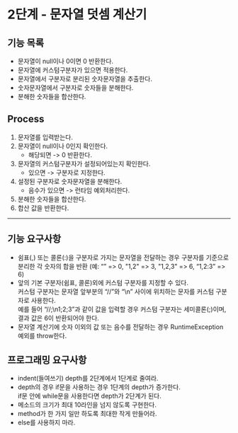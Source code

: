 # 2단계 - 문자열 덧셈 계산기
## 기능 목록
* 문자열이 null이나 0이면 0 반환한다.
* 문자열에 커스텀구분자가 있으면 적용한다.
* 문자열에서 구분자로 분리된 숫자문자열을 추출한다.
* 숫자문자열에서 구분자로 숫자들을 분해한다.
* 분해한 숫자들을 합산한다.

## Process
1. 문자열를 입력받는다.
2. 문자열이 null이나 0인지 확인한다.
    * 해당되면 -> 0 반환한다.
3. 문자열의 커스텀구분자가 설정되어있는지 확인한다.
    * 있으면 -> 구분자로 지정한다.
4. 설정된 구분자로 숫자문자열을 분해한다.
    * 음수가 있으면 -> 런타임 예외처리한다.
5. 분해한 숫자들을 합산한다.
6. 합산 값을 반환한다.
-----------

## 기능 요구사항
* 쉼표(,) 또는 콜론(:)을 구분자로 가지는 문자열을 전달하는 경우 구분자를 기준으로 분리한 각 숫자의 합을 반환 (예: “” => 0, "1,2" => 3, "1,2,3" => 6, “1,2:3” => 6)
* 앞의 기본 구분자(쉼표, 콜론)외에 커스텀 구분자를 지정할 수 있다. </br>
  커스텀 구분자는 문자열 앞부분의 “//”와 “\n” 사이에 위치하는 문자를 커스텀 구분자로 사용한다. </br>
  예를 들어 “//;\n1;2;3”과 같이 값을 입력할 경우 커스텀 구분자는 세미콜론(;)이며, 결과 값은 6이 반환되어야 한다.</br>
* 문자열 계산기에 숫자 이외의 값 또는 음수를 전달하는 경우 RuntimeException 예외를 throw한다.
## 프로그래밍 요구사항
* indent(들여쓰기) depth를 2단계에서 1단계로 줄여라.
* depth의 경우 if문을 사용하는 경우 1단계의 depth가 증가한다. </br>
  if문 안에 while문을 사용한다면 depth가 2단계가 된다.
* 메소드의 크기가 최대 10라인을 넘지 않도록 구현한다.
* method가 한 가지 일만 하도록 최대한 작게 만들어라.
* else를 사용하지 마라.  
